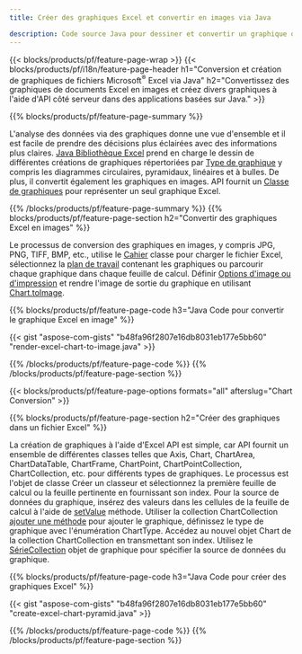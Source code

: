 ```yaml
---
title: Créer des graphiques Excel et convertir en images via Java

description: Code source Java pour dessiner et convertir un graphique ou un diagramme dans Microsoft Excel à l'aide de la bibliothèque Java. 
---
```

{{< blocks/products/pf/feature-page-wrap >}}
{{< blocks/products/pf/i18n/feature-page-header h1="Conversion et création de graphiques de fichiers Microsoft<sup>&reg;</sup> Excel via Java" h2="Convertissez des graphiques de documents Excel en images et créez divers graphiques à l\'aide d\'API côté serveur dans des applications basées sur Java." >}}


{{% blocks/products/pf/feature-page-summary %}}

L'analyse des données via des graphiques donne une vue d'ensemble et il est facile de prendre des décisions plus éclairées avec des informations plus claires. [Java Bibliothèque Excel](/cells/java/) prend en charge le dessin de différentes créations de graphiques répertoriées par [Type de graphique](https://reference.aspose.com/cells/java/com.aspose.cells/ChartType) y compris les diagrammes circulaires, pyramidaux, linéaires et à bulles. De plus, il convertit également les graphiques en images. API fournit un [Classe de graphiques](https://reference.aspose.com/cells/java/com.aspose.cells/Chart) pour représenter un seul graphique Excel.

{{% /blocks/products/pf/feature-page-summary %}}
{{% blocks/products/pf/feature-page-section h2="Convertir des graphiques Excel en images" %}}

Le processus de conversion des graphiques en images, y compris JPG, PNG, TIFF, BMP, etc., utilise le [Cahier](https://reference.aspose.com/java/cells/com.aspose.cells/workbook) classe pour charger le fichier Excel, sélectionnez la [plan de travail](https://reference.aspose.com/cells/java/com.aspose.cells/worksheet) contenant les graphiques ou parcourir chaque graphique dans chaque feuille de calcul. Définir [Options d'image ou d'impression](https://reference.aspose.com/cells/java/com.aspose.cells/ImageOrPrintOptions) et rendre l'image de sortie du graphique en utilisant [Chart.toImage](https://reference.aspose.com/cells/java/com.aspose.cells/chart#toImage(java.io.OutputStream,%20com.aspose.cells.ImageOrPrintOptions)).


{{% blocks/products/pf/feature-page-code h3="Java Code pour convertir le graphique Excel en image" %}}

{{< gist "aspose-com-gists" "b48fa96f2807e16db8031eb177e5bb60" "render-excel-chart-to-image.java" >}}

{{% /blocks/products/pf/feature-page-code %}}
{{% /blocks/products/pf/feature-page-section %}}

{{< blocks/products/pf/feature-page-options formats="all" afterslug="Chart Conversion" >}}


{{% blocks/products/pf/feature-page-section h2="Créer des graphiques dans un fichier Excel" %}}

La création de graphiques à l'aide d'Excel API est simple, car API fournit un ensemble de différentes classes telles que Axis, Chart, ChartArea, ChartDataTable, ChartFrame, ChartPoint, ChartPointCollection, ChartCollection, etc. pour différents types de graphiques. Le processus est l'objet de classe Créer un classeur et sélectionnez la première feuille de calcul ou la feuille pertinente en fournissant son index. Pour la source de données du graphique, insérez des valeurs dans les cellules de la feuille de calcul à l'aide de [setValue](https://reference.aspose.com/cells/java/com.aspose.cells/cell#Value) méthode. Utiliser la collection ChartCollection [ajouter une méthode](https://reference.aspose.com/cells/java/com.aspose.cells/chartcollection#add(int,%20int,%20int,%20int,%20int)) pour ajouter le graphique, définissez le type de graphique avec l'énumération ChartType. Accédez au nouvel objet Chart de la collection ChartCollection en transmettant son index. Utilisez le [SérieCollection](https://reference.aspose.com/cells/java/com.aspose.cells/SeriesCollection) objet de graphique pour spécifier la source de données du graphique.

{{% blocks/products/pf/feature-page-code h3="Java Code pour créer des graphiques Excel" %}}

{{< gist "aspose-com-gists" "b48fa96f2807e16db8031eb177e5bb60" "create-excel-chart-pyramid.java" >}}

{{% /blocks/products/pf/feature-page-code %}}
{{% /blocks/products/pf/feature-page-section %}}
